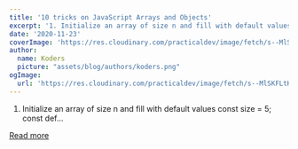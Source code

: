 ```yaml
---
title: '10 tricks on JavaScript Arrays and Objects'
excerpt: '1. Initialize an array of size n and fill with default values      const size = 5; const def...'
date: '2020-11-23'
coverImage: 'https://res.cloudinary.com/practicaldev/image/fetch/s--MlSKFLtK--/c_imagga_scale,f_auto,fl_progressive,h_420,q_auto,w_1000/https://dev-to-uploads.s3.amazonaws.com/i/hqq4wpsh737m7dqksyv6.png'
author:
  name: Koders
  picture: "assets/blog/authors/koders.png"
ogImage:
  url: 'https://res.cloudinary.com/practicaldev/image/fetch/s--MlSKFLtK--/c_imagga_scale,f_auto,fl_progressive,h_420,q_auto,w_1000/https://dev-to-uploads.s3.amazonaws.com/i/hqq4wpsh737m7dqksyv6.png'
---
```


1. Initialize an array of size n and fill with default values      const size = 5; const def...

[Read more](https://dev.to/318097/10-tricks-on-javascript-arrays-and-objects-3pi)
